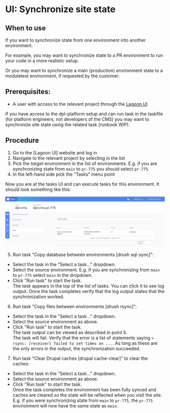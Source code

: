 # UI: Synchronize site state

## When to use

If you want to synchronize state from one environment into another environment.

For example, you may want to synchronize state to a PR environment to run your
code in a more realistic setup.

Or you may want to synchronize a main (production) environment state to a
moduletest environment, if requested by the customer.

## Prerequisites:

- A user with access to the relevant project through the
  [Lagoon UI](https://ui.lagoon.dplplat01.dpl.reload.dk/)

If you have access to the dpl-platform setup and can run task in the taskfile
(for platform engineers, not developers of the CMS) you may want to synchronize
site state using the related task (runbook WIP).

## Procedure

1. Go to the [Lagoon UI] website and log in
2. Navigate to the relevant project by selecting in the list
3. Pick the *target* environment in the list of environments. E.g. if you are
   synchronizing state from `main` to `pr-775` you should select `pr-775`.
4. In the left-hand side pick the "Tasks" menu point

Now you are at the tasks UI and can execute tasks for this environment. It
should look something like this:

![Tasks page in the Lagoon UI](../images/lagoon-ui-tasks-page.png)

5. Run task "Copy database between environments \[drush sql-sync\]":
  - Select the task in the "Select a task..." dropdown.
  - Select the source environment. E.g. if you are synchronizing from `main` to
    `pr-775` select `main` in the dropdown.
  - Click "Run task" to start the task.  
    The task appears in the top of the list of tasks. You can click it to see
    log output. Once the task completes verify that the log output states that
    the synchronization worked.
6. Run task "Copy files between environments \[drush rsync\]":
  - Select the task in the "Select a task..." dropdown.
  - Select the source environment as above.
  - Click "Run task" to start the task.  
    The task output can be viewed as described in point 5.  
    The task will fail. Verify that the error is a list of statements saying
    `> rsync: [receiver] failed to set times on ...`. As long as these are the
    only errors in the output, the synchronization succeeded.
7. Run task "Clear Drupal caches \[drupal cache-clear\]" to clear the caches:
  - Select the task in the "Select a task..." dropdown.
  - Select the source environment as above.
  - Click "Run task" to start the task.  
    Once the task completes the environment has been fully synced and caches
    are cleared so the state will be reflected when you visit the site.  
    E.g. if you were synchronizing state from `main` to `pr-775`, the `pr-775`
    environment will now have the same state as `main`.
